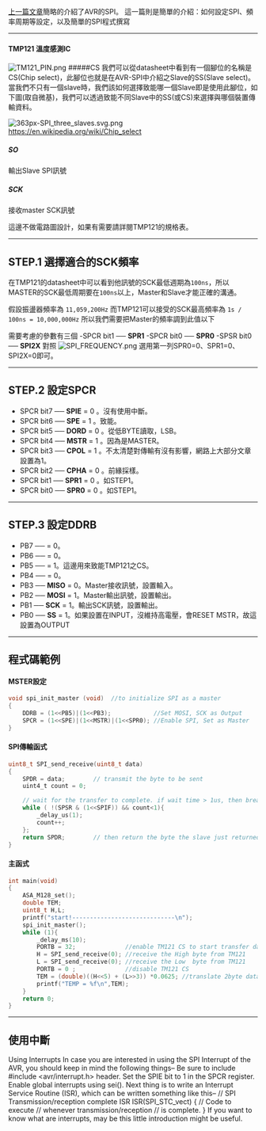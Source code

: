 [上一篇文章](http://pigsty.logdown.com/posts/699756-avr-spi)簡略的介紹了AVR的SPI。
這一篇則是簡單的介紹：如何設定SPI、頻率周期等設定，以及簡單的SPI程式撰寫

<!--more-->

- - -

#### TMP121 溫度感測IC
![TM121_PIN.png](http://user-image.logdown.io/user/17101/blog/16516/post/701558/Nthx36kZTz2jqplnFBlr_TM121_PIN.png)
#####CS
我們可以從datasheet中看到有一個腳位的名稱是CS(Chip select)，此腳位也就是在AVR-SPI中介紹之Slave的SS(Slave select)。當我們不只有一個slave時，我們該如何選擇致能哪一個Slave即是使用此腳位，如下圖(取自微基)，我們可以透過致能不同Slave中的SS(或CS)來選擇與哪個裝置傳輸資料。

![363px-SPI_three_slaves.svg.png](http://user-image.logdown.io/user/17101/blog/16516/post/701558/jS5TgaPRAJdDzBGFnGGA_363px-SPI_three_slaves.svg.png)
https://en.wikipedia.org/wiki/Chip_select

##### SO

輸出Slave SPI訊號

##### SCK

接收master SCK訊號

這邊不做電路圖設計，如果有需要請詳閱TMP121的規格表。

- - -

## STEP.1 選擇適合的SCK頻率

在TMP121的datasheet中可以看到他訊號的SCK最低週期為`100ns`，所以MASTER的SCK最低周期要在`100ns`以上，Master和Slave才能正確的溝通。

假設振盪器頻率為 `11,059,200Hz`
而TMP121可以接受的SCK最高頻率為 `1s / 100ns = 10,000,000Hz`
所以我們需要把Master的頻率調到此值以下

需要考慮的參數有三個
 -SPCR bit1 ── **SPR1**
 -SPCR bit0 ── **SPR0**
 -SPSR bit0 ── **SPI2X**
 對照
![SPI_FREQUENCY.png](http://user-image.logdown.io/user/17101/blog/16516/post/701558/zsDV9PgDTBamcPdKYAtj_SPI_FREQUENCY.png)
選用第一列SPR0=0、SPR1=0、SPI2X=0即可。

- - -

## STEP.2 設定SPCR

 - SPCR bit7 ── **SPIE** = 0 。沒有使用中斷。
 - SPCR bit6 ── **SPE**  = 1 。致能。
 - SPCR bit5 ── **DORD** = 0 。從低BYTE讀取，LSB。
 - SPCR bit4 ── **MSTR** = 1 。因為是MASTER。
 - SPCR bit3 ── **CPOL** = 1 。不太清楚對傳輸有沒有影響，網路上大部分文章設置為1。
 - SPCR bit2 ── **CPHA** = 0 。前緣採樣。
 - SPCR bit1 ── **SPR1** = 0 。如STEP1。
 - SPCR bit0 ── **SPR0** = 0 。如STEP1。

 - - -

## STEP.3 設定DDRB

  - PB7 ──  = 0。
  - PB6 ──  = 0。
  - PB5 ──  = 1。這邊用來致能TMP121之CS。
  - PB4 ──  = 0。
  - PB3 ── **MISO**  = 0。Master接收訊號，設置輸入。
  - PB2 ── **MOSI** = 1。Master輸出訊號，設置輸出。
  - PB1 ── **SCK** = 1。輸出SCK訊號，設置輸出。
  - PB0 ── **SS** = 1。如果設置在INPUT，沒維持高電壓，會RESET MSTR，故這設置為OUTPUT

- - -

## 程式碼範例
#### MSTER設定
```c
void spi_init_master (void)  //to initialize SPI as a master
{
    DDRB = (1<<PB5)|(1<<PB3);            //Set MOSI, SCK as Output
    SPCR = (1<<SPE)|(1<<MSTR)|(1<<SPR0); //Enable SPI, Set as Master
}
```
#### SPI傳輸函式
```c
uint8_t SPI_send_receive(uint8_t data)
{
    SPDR = data;		// transmit the byte to be sent
    uint4_t count = 0;

    // wait for the transfer to complete. if wait time > 1us, then break
    while ( !(SPSR & (1<<SPIF)) && count<1){
        _delay_us(1);		
        count++;				
    };
    return SPDR;		// then return the byte the slave just returned
}
```
#### 主函式
```c
int main(void)
{
    ASA_M128_set();
    double TEM;
    uint8_t H,L;
    printf("start!-----------------------------\n");
    spi_init_master();
    while (1){
        _delay_ms(10);
        PORTB = 32;              //enable TM121 CS to start transfer data
        H = SPI_send_receive(0); //receive the High byte from TM121
        L = SPI_send_receive(0); //receive the Low  byte from TM121
        PORTB = 0 ;              //disable TM121 CS
        TEM = (double)((H<<5) + (L>>3)) *0.0625; //translate 2byte data to temptature
        printf("TEMP = %f\n",TEM);
    }
    return 0;
}
```

- - -

## 使用中斷

Using Interrupts
In case you are interested in using the SPI Interrupt of the AVR, you should keep in mind the following things–
Be sure to include #include <avr/interrupt.h> header.
Set the SPIE bit to 1 in the SPCR register.
Enable global interrupts using sei().
Next thing is to write an Interrupt Service Routine (ISR), which can be written something like this–
// SPI Transmission/reception complete ISR
ISR(SPI_STC_vect)
{
    // Code to execute
    // whenever transmission/reception
    // is complete.
}
If you want to know what are interrupts, may be this little introduction might be useful.
